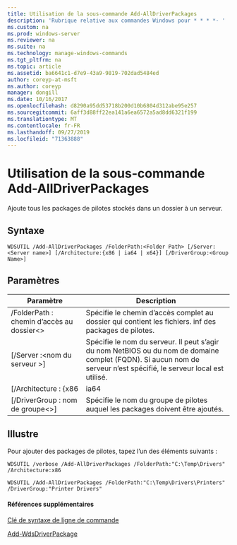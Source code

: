 ```yaml
---
title: Utilisation de la sous-commande Add-AllDriverPackages
description: 'Rubrique relative aux commandes Windows pour * * * *- '
ms.custom: na
ms.prod: windows-server
ms.reviewer: na
ms.suite: na
ms.technology: manage-windows-commands
ms.tgt_pltfrm: na
ms.topic: article
ms.assetid: ba6641c1-d7e9-43a9-9819-702dad5484ed
author: coreyp-at-msft
ms.author: coreyp
manager: dongill
ms.date: 10/16/2017
ms.openlocfilehash: d8290a95dd53718b200d10b6804d312abe95e257
ms.sourcegitcommit: 6aff3d88ff22ea141a6ea6572a5ad8dd6321f199
ms.translationtype: MT
ms.contentlocale: fr-FR
ms.lasthandoff: 09/27/2019
ms.locfileid: "71363888"
---
```

# <a name="using-the-add-alldriverpackages-subcommand"></a>Utilisation de la sous-commande Add-AllDriverPackages



Ajoute tous les packages de pilotes stockés dans un dossier à un serveur.

## <a name="syntax"></a>Syntaxe

```
WDSUTIL /Add-AllDriverPackages /FolderPath:<Folder Path> [/Server:<Server name>] [/Architecture:{x86 | ia64 | x64}] [/DriverGroup:<Group Name>]
```

## <a name="parameters"></a>Paramètres

|          Paramètre           |                                                              Description                                                              |
|------------------------------|---------------------------------------------------------------------------------------------------------------------------------------|
|  /FolderPath : chemin d’accès au dossier\<>  |                      Spécifie le chemin d’accès complet au dossier qui contient les fichiers. inf des packages de pilotes.                      |
|   [/Server :\<nom du serveur >]   | Spécifie le nom du serveur. Il peut s’agir du nom NetBIOS ou du nom de domaine complet (FQDN). Si aucun nom de serveur n’est spécifié, le serveur local est utilisé. |
|     [/Architecture : {x86      |                                                                 ia64                                                                  |
| [/DriverGroup : nom de groupe\<>] |                             Spécifie le nom du groupe de pilotes auquel les packages doivent être ajoutés.                             |

## <a name="BKMK_examples"></a>Illustre

Pour ajouter des packages de pilotes, tapez l’un des éléments suivants :
```
WDSUTIL /verbose /Add-AllDriverPackages /FolderPath:"C:\Temp\Drivers" /Architecture:x86
```
```
WDSUTIL /Add-AllDriverPackages /FolderPath:"C:\Temp\Drivers\Printers" /DriverGroup:"Printer Drivers"
```

#### <a name="additional-references"></a>Références supplémentaires

[Clé de syntaxe de ligne de commande](command-line-syntax-key.md)

[Add-WdsDriverPackage](https://technet.microsoft.com/library/dn283440.aspx)